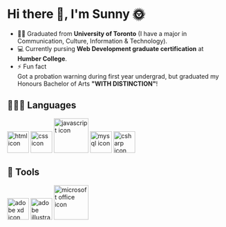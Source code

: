 
<h1>Hi there 👋, I'm Sunny 🌞</h1>

<!--
**yatyichung/yatyichung** is a ✨ _special_ ✨ repository because its `README.md` (this file) appears on your GitHub profile.

Here are some ideas to get you started:

- 🔭 I’m currently working on ...
- 🌱 I’m currently learning ...
- 👯 I’m looking to collaborate on ...
- 🤔 I’m looking for help with ...
- 💬 Ask me about ...
- 📫 How to reach me: ...
- 😄 Pronouns: ...
- ⚡ Fun fact: ...
-->

- 👩‍🎓 Graduated from <strong>University of Toronto</strong> (I have a major in Communication, Culture, Information & Technology).
- 💻 Currently pursing <strong>Web Development graduate certification</strong> at <strong>Humber College</strong>.
- ⚡ Fun fact<br>Got a probation warning during first year undergrad, but graduated my Honours Bachelor of Arts <strong>"WITH DISTINCTION"</strong>!

<h2>👩🏻‍💻 Languages</h2>
<p>
  <img src="https://user-images.githubusercontent.com/78622789/155230353-11f2b21c-9ee9-4d72-9c2a-bfec26b47afd.png" width="50" alt="html icon">
  <img src="https://user-images.githubusercontent.com/78622789/155230352-e86ee288-b1a2-40c7-baf5-579ee909c67b.png" width="50" alt="css icon">
  <img src="https://user-images.githubusercontent.com/78622789/155230351-ec0359fb-919a-4fb0-9155-b63ee11c5c78.png" width="80" alt="javascript icon">
  <img src="https://user-images.githubusercontent.com/78622789/155230360-2caf3698-65ca-446a-8930-42bcf123edd2.png" width="50" alt="mysql icon">
  <img src="https://user-images.githubusercontent.com/78622789/155230398-1f215b76-3116-42be-87ec-dfe72e78bdac.svg" width="50" alt="csharp icon">
</p>

<h2>🔧 Tools</h2>
<p>
  <img src="https://user-images.githubusercontent.com/78622789/155231706-4658b7c8-fc0f-452a-96a8-4444de0e8815.png" width="50" alt="adobe xd icon">
  <img src="https://user-images.githubusercontent.com/78622789/155231707-b94e0973-a909-4c02-9d38-0d5d3a51146e.png" width="50" alt="adobe illustrator cc icon">
  <img src="https://user-images.githubusercontent.com/78622789/155231704-f588d82f-6978-494b-b903-bfa49810595a.svg" width="80" alt="microsoft office icon">
</p>

